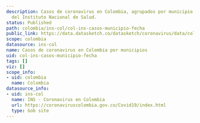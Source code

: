 ```yaml
---
description: Casos de coronavirus en Colombia, agrupados por municipio y fecha. Datos
  del Instituto Nacional de Salud.
status: Published
path: colombia/ins-col/col-ins-casos-municipio-fecha
public_link: https://data.datasketch.co/datasketch/coronavirus/data/colombia/ins-col/col-ins-casos-municipio-fecha.csv
scope: colombia
datasource: ins-col
name: Casos de coronavirus en Colombia por municipios
uid: col-ins-casos-municipio-fecha
tags: []
viz: []
scope_info:
- uid: colombia
  name: Colombia
datasource_info:
- uid: ins-col
  name: INS - Coronavirus en Colombia
  url: https://coronaviruscolombia.gov.co/Covid19/index.html
  type: Gob site
---
```


